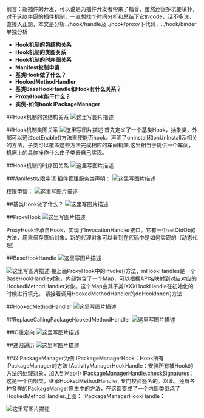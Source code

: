 前言：新插件的开发，可以说是为插件开发者带来了福音，虽然还很多坑要填补，对于这款牛逼的插件机制，一直想找个时间分析和总结下它的code，话不多说，直接入正题，本文是分析../hook/handle及../hook/proxy下代码，../hook/binder单独分析

-  **Hook机制的包结构关系**
-  **Hook机制的类图关系**
-  **Hook机制的时序图关系**
-  **Manifest权制申请**
-  **基类Hook做了什么？**
-  **HookedMethodHandler**
-  **基类BaseHookHandle和Hook有什么关系？**
-  **ProxyHook能干什么？**
-  **实例-如何hook IPackageManager**

##Hook机制的包结构关系
![这里写图片描述](http://img.blog.csdn.net/20160804225345196)

##Hook机制类图关系
![这里写图片描述](http://img.blog.csdn.net/20160804223440825)
首先定义了一个基类Hook，抽象类，外部可以通过setEnable()方法来使能否hook。声明了onInstall和onUnInstall及相关的方法，子类可以覆盖这些方法完成相应的车间机床,这里相当于提供一个车间，机床上的具体操作什么由子类去自己实现。

##Hook机制的时序图关系
![这里写图片描述](http://img.blog.csdn.net/20160804231948003)

##Manifest权限申请
插件管理服务类声明：
![这里写图片描述](http://img.blog.csdn.net/20160804223958687)

权限申请：
![这里写图片描述](http://img.blog.csdn.net/20160804224026000)

##基类Hook做了什么？
![这里写图片描述](http://img.blog.csdn.net/20160804224240240)

##ProxyHook
![这里写图片描述](http://img.blog.csdn.net/20160804224830919)

ProxyHook继承自Hook，实现了InvocationHandler接口。它有一个setOldObj()方法，用来保存原始对象。新的代理对象可以看到在代码中是如何实现的（动态代理）

##BaseHookHandle
![这里写图片描述](http://img.blog.csdn.net/20160804224623385)

![这里写图片描述](http://img.blog.csdn.net/20160804224710183)
接上面ProxyHook中的invoke()方法，mHookHandles是一个BaseHookHandle对象，内部包含了一个Map，可以根据API名映射到对应对应的HookedMethodHandler对象。这个Map由其子类IXXXHookHandle在初始化的时候进行填充。
紧接着调用HookedMethodHandler的doHookInner()方法：

##HookedMethodHandler
![这里写图片描述](http://img.blog.csdn.net/20160804224440227)

##ReplaceCallingPackageHookedMethodHandler
![这里写图片描述](http://img.blog.csdn.net/20160804232212379)

##IO重定向
![这里写图片描述](http://img.blog.csdn.net/20160804225003968)

##递归遍历
![这里写图片描述](http://img.blog.csdn.net/20160804225111866)

##以IPackageManager为例
IPackageManagerHook：Hook所有IPackageManager的方法
IActivityManagerHookHandle：安装所有被Hook的方法的处理对象，加入到Map中
IPackageManagerHandle.checkSignatures：这是一个内部类，继承HookedMethodHandler, 专门校验签名的。以此，还有各种各样的PackageManger原生中的方法，在这都变成了一个内部类继承了HookedMethodHandler.上图：
IPackageManagerHookHandle：

![这里写图片描述](http://img.blog.csdn.net/20160804232822115)
